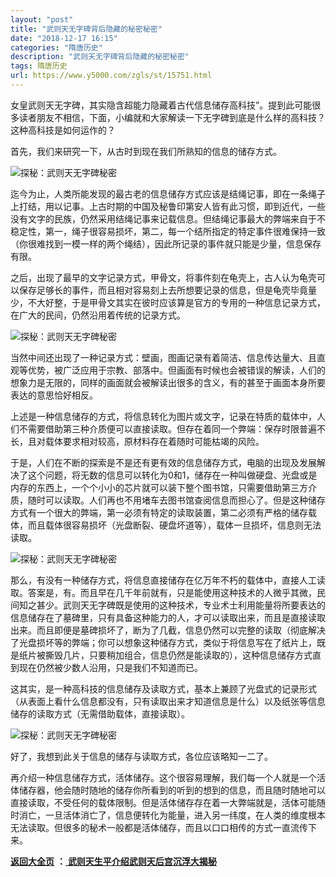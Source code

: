 ```yaml
---
layout: "post"
title: "武则天无字碑背后隐藏的秘密秘密"
date: "2018-12-17 16:15"
categories: "隋唐历史"
description: "武则天无字碑背后隐藏的秘密秘密"
tags: 隋唐历史
url: https://www.y5000.com/zgls/st/15751.html
---
```






女皇武则天无字碑，其实隐含超能力隐藏着古代信息储存高科技”。提到此可能很多读者朋友不相信，下面，小编就和大家解读一下无字碑到底是什么样的高科技？这种高科技是如何运作的？

首先，我们来研究一下，从古时到现在我们所熟知的信息的储存方式。

![探秘：武则天无字碑秘密](/uploads/allimg/170302/6-1F302141242162.JPG)

迄今为止，人类所能发现的最古老的信息储存方式应该是结绳记事，即在一条绳子上打结，用以记事。上古时期的中国及秘鲁印第安人皆有此习惯，即到近代，一些没有文字的民族，仍然采用结绳记事来记载信息。但结绳记事最大的弊端来自于不稳定性，第一，绳子很容易损坏，第二，每一个结所指定的特定事件很难保持一致（你很难找到一模一样的两个绳结），因此所记录的事件就只能是少量，信息保存有限。

之后，出现了最早的文字记录方式，甲骨文，将事件刻在龟壳上，古人认为龟壳可以保存足够长的事件，而且相对容易刻上去所想要记录的信息，但是龟壳毕竟量少，不大好整，于是甲骨文其实在彼时应该算是官方的专用的一种信息记录方式，在广大的民间，仍然沿用着传统的记录方式。

![探秘：武则天无字碑秘密](/uploads/allimg/170302/6-1F302141324124.JPG)

当然中间还出现了一种记录方式：壁画，图画记录有着简洁、信息传达量大、且直观等优势，被广泛应用于宗教、部落中。但画面有时候也会被错误的解读，人们的想象力是无限的，同样的画面就会被解读出很多的含义，有的甚至于画面本身所要表达的意思恰好相反。

上述是一种信息储存的方式，将信息转化为图片或文字，记录在特质的载体中，人们不需要借助第三种介质便可以直接读取。但存在着同一个弊端：保存时限普遍不长，且对载体要求相对较高，原材料存在着随时可能枯竭的风险。

于是，人们在不断的探索是不是还有更有效的信息储存方式，电脑的出现及发展解决了这个问题，将无数的信息可以转化为0和1，储存在一种叫做硬盘、光盘或是内存的东西上，一个个小小的芯片就可以装下整个图书馆，只需要借助第三方介质，随时可以读取。人们再也不用堵车去图书馆查阅信息而担心了。但是这种储存方式有一个很大的弊端，第一必须有特定的读取装置，第二必须有严格的储存载体，而且载体很容易损坏（光盘断裂、硬盘坏道等），载体一旦损坏，信息则无法读取。

![探秘：武则天无字碑秘密](/uploads/allimg/170302/6-1F30214142S25.JPG)

那么，有没有一种储存方式，将信息直接储存在亿万年不朽的载体中，直接人工读取。答案是，有。而且早在几千年前就有，只是能使用这种技术的人微乎其微，民间知之甚少。武则天无字碑既是使用的这种技术，专业术士利用能量将所要表达的信息储存在了墓碑里，只有具备这种能力的人，才可以读取出来，而且是直接读取出来。而且即便是墓碑损坏了，断为了几截，信息仍然可以完整的读取（彻底解决了光盘损坏等的弊端；你可以想象这种储存方式，类似于将信息写在了纸片上，既是纸片被撕毁几片，只要稍加组合，信息仍然是能读取的），这种信息储存方式直到现在仍然被少数人沿用，只是我们不知道而已。

这其实，是一种高科技的信息储存及读取方式，基本上兼顾了光盘式的记录形式（从表面上看什么信息都没有，只有读取出来才知道信息是什么）以及纸张等信息储存的读取方式（无需借助载体，直接读取）。

![探秘：武则天无字碑秘密](/uploads/allimg/170302/6-1F302141515F3.JPG)

好了，我想到此关于信息的储存与读取方式，各位应该略知一二了。

再介绍一种信息储存方式，活体储存。这个很容易理解，我们每一个人就是一个活体储存器，他会随时随地的储存你所看到的听到的想到的信息，而且随时随地可以直接读取，不受任何的载体限制。但是活体储存存在着一大弊端就是，活体可能随时消亡，一旦活体消亡了，信息便转化为能量，进入另一纬度，在人类的维度根本无法读取。但很多的秘术一般都是活体储存，而且以口口相传的方式一直流传下来。

**[返回大全页](https://www.y5000.com/zgls/st/18071.html)** **：**[
**武则天生平介绍武则天后宫沉浮大揭秘**](https://www.y5000.com/zgls/st/18071.html)
